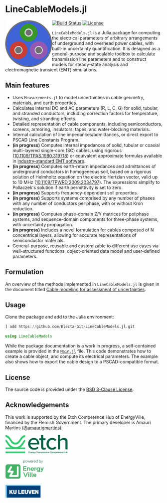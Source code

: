 # LineCableModels.jl

<img src="docs/src/assets/logo.svg" align="left" width="150">

[![Build Status](https://github.com/Electa-Git/LineCableModels.jl/actions/workflows/CI.yml/badge.svg?branch=main)](https://github.com/Electa-Git/LineCableModels.jl/actions/workflows/CI.yml?query=branch%3Amain)
[![License](https://img.shields.io/badge/License-BSD%203--Clause-blue.svg)](https://opensource.org/licenses/BSD-3-Clause)

`LineCableModels.jl` is a Julia package for computing the electrical parameters of arbitrary arrangements of underground and overhead power cables, with built-in uncertainty quantification. It is designed as a general-purpose and scalable toolbox to calculate transmission line parameters and to construct models for steady-state analysis and electromagnetic transient (EMT) simulations. 
  

## Main features

- Uses `Measurements.jl` to model uncertainties in cable geometry, materials, and earth properties.
- Calculates internal DC and AC parameters (R, L, C, G) for solid, tubular, and stranded conductors, including correction factors for temperature, twisting, and stranding effects.
- Detailed representation of cable components, including semiconductors, screens, armoring, insulators, tapes, and water-blocking materials.
- Internal calculation of line impedances/admittances, or direct export to PSCAD Line Constants Program.
- **(in progress)** Computes internal impedances of solid, tubular or coaxial multi-layered single-core (SC) cables, using rigorous ([10.1109/TPAS.1980.319718](https://ieeexplore.ieee.org/document/4113884)) or equivalent approximate formulas available in [industry-standard EMT software](https://www.pscad.com/webhelp/EMTDC/Transmission_Lines/Deriving_System_Y_and_Z_Matrices.htm).
- **(in progress)** Computes earth-return impedances and admittances of underground conductors in homogeneous soil, based on a rigorous solution of Helmholtz equation on the electric Hertzian vector, valid up to 10 MHz ([10.1109/TPWRD.2009.2034797](https://ieeexplore.ieee.org/abstract/document/5437464)). The expressions simplify to Pollaczek's solution if earth permittivity is set to zero.
- **(in progress)** Supports frequency-dependent soil properties.
- **(in progress)** Supports systems comprised by any number of phases with any number of conductors per phase, with or without Kron reduction.
- **(in progress)** Computes phase-domain Z/Y matrices for poliphase systems, and sequence-domain components for three-phase systems, with uncertainty propagation.
- **(in progress)** Includes a novel formulation for cables composed of N concentrical layers, allowing for accurate representations of semiconductor materials.
- General-purpose, reusable and customizable to different use cases via well-structured functions, object-oriented data model and user-defined parameters.

## Formulation

An overview of the methods implemented in `LineCableModels.jl` is given in the document titled [Cable modeling for assessment of uncertainties](https://www.overleaf.com/read/xhmvbjgdqjxn#5e6f69).

## Usage

Clone the package and add to the Julia environment:

```julia
] add https://github.com/Electa-Git/LineCableModels.jl.git
```

```julia
using LineCableModels
```

While the package documentation is a work in progress, a self-contained example is provided in the [`Main.jl`](Main.jl) file. This code demonstrates how to create a cable object, and compute its electrical parameters. The example also shows how to export the cable design to a PSCAD-compatible format.

## License

The source code is provided under the [BSD 3-Clause License](LICENSE).

## Acknowledgements

This work is supported by the Etch Competence Hub of EnergyVille, financed by the Flemish Government. The primary developer is Amauri Martins ([@amaurigmartins](https://github.com/amaurigmartins)).

![Etch](assets/img/etch_logo.png)

![EnergyVille](assets/img/energyville_logo.png)

![KUL](assets/img/kul_logo.png)
